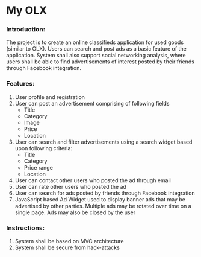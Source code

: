 # My OLX

### Introduction:
The project is to create an online classifieds application for used goods (similar to OLX). Users can search and post ads as a basic feature of the application. System shall also support social networking analysis, where users shall be able to find advertisements of interest posted by their friends through Facebook integration.

### Features:
1. User profile and registration
2. User can post an advertisement comprising of following fields
   - Title
   - Category
   - Image
   - Price
   - Location
3. User can search and filter advertisements using a search widget based upon following criteria:
   - Title
   - Category
   - Price range
   - Location
4. User can contact other users who posted the ad through email
5. User can rate other users who posted the ad
6. User can search for ads posted by friends through Facebook integration
7. JavaScript based Ad Widget used to display banner ads that may be advertised by other parties. Multiple ads may be rotated over time on a single page. Ads may also be closed by the user

### Instructions:
1. System shall be based on MVC architecture
2. System shall be secure from hack-attacks
